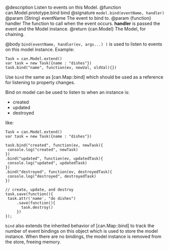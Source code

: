 @description Listen to events on this Model.
@function can.Model.prototype.bind bind
@signature `model.bind(eventName, handler)`
@param {String} eventName The event to bind to.
@param {function} handler The function to call when the
event occurs. __handler__ is passed the event and the
Model instance.
@return {can.Model} The Model, for chaining.

@body
`bind(eventName, handler(ev, args...) )` is used to listen
to events on this model instance.  Example:

```
Task = can.Model.extend()
var task = new Task({name : "dishes"})
task.bind("name", function(ev, newVal, oldVal){})
```

Use `bind` the
same as [can.Map::bind] which should be used as
a reference for listening to property changes.

Bind on model can be used to listen to when
an instance is:

- created
- updated
- destroyed

like:

```
Task = can.Model.extend()
var task = new Task({name : "dishes"})

task.bind("created", function(ev, newTask){
 console.log("created", newTask)
})
.bind("updated", function(ev, updatedTask){
 console.log("updated", updatedTask)
})
.bind("destroyed", function(ev, destroyedTask){
 console.log("destroyed", destroyedTask)
})

// create, update, and destroy
task.save(function(){
 task.attr('name', "do dishes")
     .save(function(){
       task.destroy()
     })
});
```

`bind` also extends the inherited
behavior of [can.Map::bind] to track the number
of event bindings on this object which is used to store
the model instance.  When there are no bindings, the
model instance is removed from the store, freeing memory.